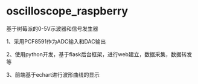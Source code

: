 # oscilloscope_raspberry
基于树莓派的0-5V示波器和信号发生器

1、采用PCF8591作为ADC输入和DAC输出

2、使用python开发，基于flask后台框架，进行web建立，数据采集，数据转发等

3、前端基于echart进行波形曲线的显示
